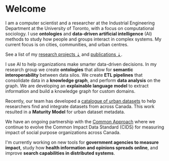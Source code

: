 # Welcome
I am a computer scientist and a researcher at the Industrial Engineering Department at the University of Toronto, with a focus on computational sociology. I use **ontologies** and **data-driven artificial intelligence** (AI) methods to study how people and groups interact in complex systems. My current focus is on cities, communities, and urban centres.

<!-- 
My research focuses on three key areas of Computational Sociology. 
1. creating data-driven decision support systems with a holistic view of social behaviour;
1. creating data integration and holistic view impact measurement model through semantic technologies and ETL; and
1. creating human-centric simulation and evaluation models that consider various facets of human behaviour. -->

See a list of my [research projects &#8675;](#research-section) and [publications &#8675;](#publications-section).

I use AI to help organizations make smarter data-driven decisions. In my research group we create **ontologies** that allow for **semantic interoperability** between data silos. We create **ETL pipelines** that consolidate data in a **knowledge graph**, and perform **data analysis** on the graph. We are developing an **explainable language model** to extract information and build a knowledge graph for custom domains.

Recently, our team has developed a [catalogue of urban datasets](/cudc-project) to help researchers find and integrate datasets from across Canada. This work resulted in a **Maturity Model** for urban dataset metadata.

We have an ongoing partnership with the [Common Approach](/common-approach-project) where we continue to evolve the Common Impact Data Standard (CIDS) for measuring impact of social purpose organizations across Canada. 

I'm currently working on new tools for **government agencies to measure impact**, study how **health information and opinions spreads online**, and improve **search capabilities in distributed systems**.
